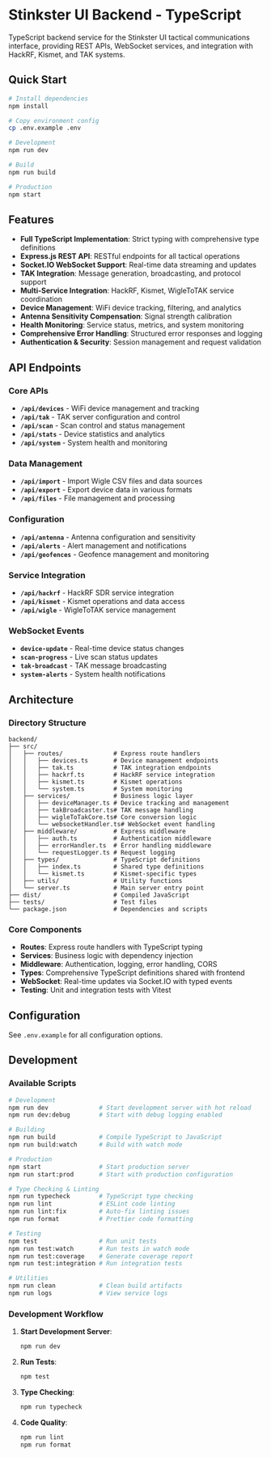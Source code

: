 # Stinkster UI Backend - TypeScript

TypeScript backend service for the Stinkster UI tactical communications interface, providing REST APIs, WebSocket services, and integration with HackRF, Kismet, and TAK systems.

## Quick Start

```bash
# Install dependencies
npm install

# Copy environment config
cp .env.example .env

# Development
npm run dev

# Build
npm run build

# Production
npm start
```

## Features

- **Full TypeScript Implementation**: Strict typing with comprehensive type definitions
- **Express.js REST API**: RESTful endpoints for all tactical operations
- **Socket.IO WebSocket Support**: Real-time data streaming and updates
- **TAK Integration**: Message generation, broadcasting, and protocol support
- **Multi-Service Integration**: HackRF, Kismet, WigleToTAK service coordination
- **Device Management**: WiFi device tracking, filtering, and analytics
- **Antenna Sensitivity Compensation**: Signal strength calibration
- **Health Monitoring**: Service status, metrics, and system monitoring
- **Comprehensive Error Handling**: Structured error responses and logging
- **Authentication & Security**: Session management and request validation

## API Endpoints

### Core APIs
- **`/api/devices`** - WiFi device management and tracking
- **`/api/tak`** - TAK server configuration and control
- **`/api/scan`** - Scan control and status management
- **`/api/stats`** - Device statistics and analytics
- **`/api/system`** - System health and monitoring

### Data Management
- **`/api/import`** - Import Wigle CSV files and data sources
- **`/api/export`** - Export device data in various formats
- **`/api/files`** - File management and processing

### Configuration
- **`/api/antenna`** - Antenna configuration and sensitivity
- **`/api/alerts`** - Alert management and notifications
- **`/api/geofences`** - Geofence management and monitoring

### Service Integration
- **`/api/hackrf`** - HackRF SDR service integration
- **`/api/kismet`** - Kismet operations and data access
- **`/api/wigle`** - WigleToTAK service management

### WebSocket Events
- **`device-update`** - Real-time device status changes
- **`scan-progress`** - Live scan status updates
- **`tak-broadcast`** - TAK message broadcasting
- **`system-alerts`** - System health notifications

## Architecture

### Directory Structure
```
backend/
├── src/
│   ├── routes/              # Express route handlers
│   │   ├── devices.ts       # Device management endpoints
│   │   ├── tak.ts           # TAK integration endpoints
│   │   ├── hackrf.ts        # HackRF service integration
│   │   ├── kismet.ts        # Kismet operations
│   │   └── system.ts        # System monitoring
│   ├── services/            # Business logic layer
│   │   ├── deviceManager.ts # Device tracking and management
│   │   ├── takBroadcaster.ts# TAK message handling
│   │   ├── wigleToTakCore.ts# Core conversion logic
│   │   └── websocketHandler.ts# WebSocket event handling
│   ├── middleware/          # Express middleware
│   │   ├── auth.ts          # Authentication middleware
│   │   ├── errorHandler.ts  # Error handling middleware
│   │   └── requestLogger.ts # Request logging
│   ├── types/               # TypeScript definitions
│   │   ├── index.ts         # Shared type definitions
│   │   └── kismet.ts        # Kismet-specific types
│   ├── utils/               # Utility functions
│   └── server.ts            # Main server entry point
├── dist/                    # Compiled JavaScript
├── tests/                   # Test files
└── package.json             # Dependencies and scripts
```

### Core Components
- **Routes**: Express route handlers with TypeScript typing
- **Services**: Business logic with dependency injection
- **Middleware**: Authentication, logging, error handling, CORS
- **Types**: Comprehensive TypeScript definitions shared with frontend
- **WebSocket**: Real-time updates via Socket.IO with typed events
- **Testing**: Unit and integration tests with Vitest

## Configuration

See `.env.example` for all configuration options.

## Development

### Available Scripts

```bash
# Development
npm run dev              # Start development server with hot reload
npm run dev:debug        # Start with debug logging enabled

# Building
npm run build            # Compile TypeScript to JavaScript
npm run build:watch      # Build with watch mode

# Production
npm start                # Start production server
npm run start:prod       # Start with production configuration

# Type Checking & Linting
npm run typecheck        # TypeScript type checking
npm run lint             # ESLint code linting
npm run lint:fix         # Auto-fix linting issues
npm run format           # Prettier code formatting

# Testing
npm test                 # Run unit tests
npm run test:watch       # Run tests in watch mode
npm run test:coverage    # Generate coverage report
npm run test:integration # Run integration tests

# Utilities
npm run clean            # Clean build artifacts
npm run logs             # View service logs
```

### Development Workflow

1. **Start Development Server**:
   ```bash
   npm run dev
   ```

2. **Run Tests**:
   ```bash
   npm test
   ```

3. **Type Checking**:
   ```bash
   npm run typecheck
   ```

4. **Code Quality**:
   ```bash
   npm run lint
   npm run format
   ```